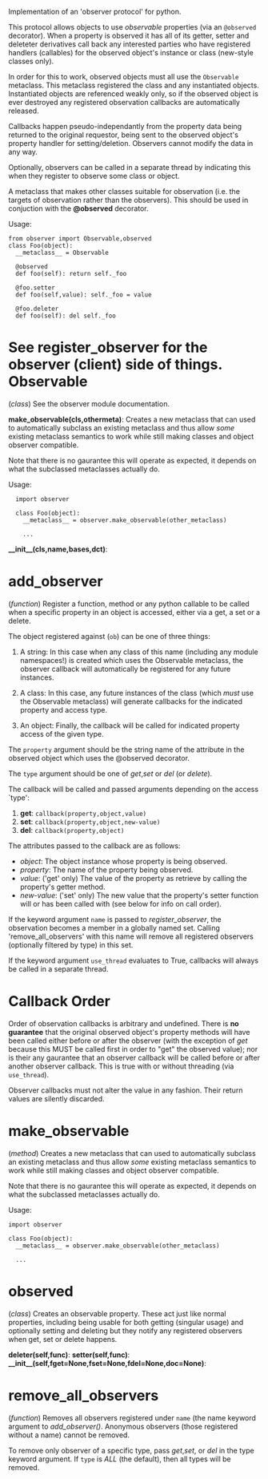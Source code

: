 Implementation of an 'observer protocol' for python.

This protocol allows objects to use *observable* properties (via an `@observed` decorator).
When a property is observed it has all of its getter, setter and deleteter derivatives call
back any interested parties who have registered handlers (callables) for the observed
object's instance or class (new-style classes only).

In order for this to work, observed objects must all use the `Observable` metaclass. This metaclass
registered the class and any instantiated objects. Instantiated objects are referenced weakly
only, so if the observed object is ever destroyed any registered observation callbacks
are automatically released.

Callbacks happen pseudo-independantly from the property data being returned to the original
requestor, being sent to the observed object's property handler for setting/deletion. Observers
cannot modify the data in any way.

Optionally, observers can be called in a separate thread by indicating this when they register
to observe some class or object.

A metaclass that makes other classes suitable for observation (i.e. the targets of
observation rather than the observers). This should be used in conjuction with the
**@observed** decorator.

Usage:

    from observer import Observable,observed
    class Foo(object):
      __metaclass__ = Observable

      @observed
      def foo(self): return self._foo

      @foo.setter
      def foo(self,value): self._foo = value

      @foo.deleter
      def foo(self): del self._foo

See **register_observer** for the observer (client) side of things.
Observable
==========
(*class*)
See the observer module documentation.

  **make\_observable(cls,othermeta)**:
  Creates a new metaclass that can used to automatically subclass an existing metaclass
  and thus allow *some* existing metaclass semantics to work while still making classes and
  object observer compatible.

  Note that there is no gaurantee this will operate as expected, it depends on what the subclassed
  metaclasses actually do.

  Usage:

      import observer

      class Foo(object):
        __metaclass__ = observer.make_observable(other_metaclass)

        ...

  **\_\_init\_\_(cls,name,bases,dct)**:

add\_observer
============
(*function*)
Register a function, method or any python callable to be called when a specific
property in an object is accessed, either via a get, a set or a delete.

The object registered against (`ob`) can be one of three things:

1. A string: In this case when any class of this name (including any module namespaces!)
is created which uses the Observable metaclass, the observer callback will automatically
be registered for any future instances.

2. A class: In this case, any future instances of the class (which *must* use the
Observable metaclass) will generate callbacks for the indicated property and access
type.

3. An object: Finally, the callback will be called for indicated property access
of the given type.

The `property` argument should be the string name of the attribute in the observed object
which uses the @observed decorator.

The `type` argument should be one of _get_,_set_ or _del_ (or _delete_).

The callback will be called and passed arguments depending on the access `type':

1. __get__: `callback(property,object,value)`
2. __set__: `callback(property,object,new-value)`
3. __del__: `callback(property,object)`

The attributes passed to the callback are as follows:

* _object_: The object instance whose property is being observed.
* _property_: The name of the property being observed.
* _value_: ('get' only) The value of the property as retrieve by calling the property's getter method.
* _new-value_: ('set' only) The new value that the property's setter function
          will or has been called with (see below for info on call order).

If the keyword argument `name` is passed to _register_observer_, the observation becomes
a member in a globally named set. Calling 'remove_all_observers' with this name
will remove all registered observers (optionally filtered by type) in this set.

If the keyword argument `use_thread` evaluates to True, callbacks will always be called
in a separate thread.

**Callback Order**
==================

Order of observation callbacks is arbitrary and undefined. There is **no guarantee** that
the original observed object's property methods will have been called either before or after
the observer (with the exception of _get_ because this MUST be called first in order to
"get" the observed value); nor is their any gaurantee that an observer callback will be
called before or after another observer callback. This is true with or without threading
(via `use_thread`).

Observer callbacks must not alter the value in any fashion. Their return values are silently
discarded.

make\_observable
===============
(*method*)
Creates a new metaclass that can used to automatically subclass an existing metaclass
and thus allow *some* existing metaclass semantics to work while still making classes and
object observer compatible.

Note that there is no gaurantee this will operate as expected, it depends on what the subclassed
metaclasses actually do.

Usage:

    import observer

    class Foo(object):
      __metaclass__ = observer.make_observable(other_metaclass)

      ...

observed
========
(*class*)
Creates an observable property. These act just like normal properties, including
being usable for both getting (singular usage) and optionally setting and deleting
but they notify any registered observers when get, set or delete happens.

  **deleter(self,func)**:
  **setter(self,func)**:
  **\_\_init\_\_(self,fget=None,fset=None,fdel=None,doc=None)**:

remove\_all\_observers
====================
(*function*)
Removes all observers registered under `name` (the name keyword argument to
*add_observer()*.  Anonymous observers (those registered without a name) cannot
be removed.

To remove only observer of a specific type, pass _get_,_set_, or _del_ in the type
keyword argument. If `type` is _ALL_ (the default), then all types will be removed.
